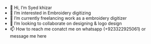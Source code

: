 - 👋 Hi, I’m Syed khizar
- 👀 I’m interested in Embroidery digitizing
- 🌱 I’m currently freelancing work as a embroidery digitizer
- 💞️ I’m looking to collaborate on designing & logo design
- 📫 How to reach me conatct me on whatsapp (+923322925061) or message me here

<!---
skhiza/skhiza is a ✨ special ✨ repository because its `README.md` (this file) appears on your GitHub profile.
You can click the Preview link to take a look at your changes.
--->
